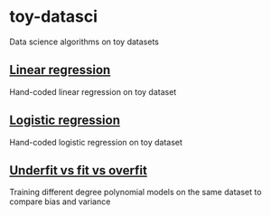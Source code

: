 # toy-datasci
Data science algorithms on toy datasets

## [Linear regression](linear_regression.ipynb)

Hand-coded linear regression on toy dataset

## [Logistic regression](logistic_regression.ipynb)

Hand-coded logistic regression on toy dataset

## [Underfit vs fit vs overfit](underfitting_overfitting.ipynb)

Training different degree polynomial models on the same dataset to compare bias and variance

